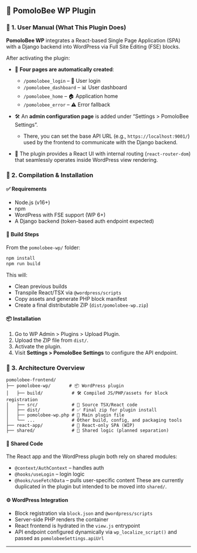 
## 📘 PomoloBee WP Plugin

### 🔸 1. User Manual (What This Plugin Does)

**PomoloBee WP** integrates a React-based Single Page Application (SPA) with a Django backend into WordPress via Full Site Editing (FSE) blocks.

After activating the plugin:

* 📄 **Four pages are automatically created**:

  * `/pomolobee_login` – 🔐 User login
  * `/pomolobee_dashboard` – 📊 User dashboard
  * `/pomolobee_home` – 🏠 Application home
  * `/pomolobee_error` – ⚠️ Error fallback
* 🛠️ An **admin configuration page** is added under “Settings > PomoloBee Settings”.

  * There, you can set the base API URL (e.g., `https://localhost:9001/`) used by the frontend to communicate with the Django backend.
* 🧠 The plugin provides a React UI with internal routing (`react-router-dom`) that seamlessly operates inside WordPress view rendering.

### 🔸 2. Compilation & Installation

#### ✅ Requirements

* Node.js (v16+)
* npm
* WordPress with FSE support (WP 6+)
* A Django backend (token-based auth endpoint expected)

#### 🔧 Build Steps

From the `pomolobee-wp/` folder:

```bash
npm install
npm run build
```

This will:

* Clean previous builds
* Transpile React/TSX via `@wordpress/scripts`
* Copy assets and generate PHP block manifest
* Create a final distributable ZIP (`dist/pomolobee-wp.zip`)

#### 📦 Installation

1. Go to WP Admin > Plugins > Upload Plugin.
2. Upload the ZIP file from `dist/`.
3. Activate the plugin.
4. Visit **Settings > PomoloBee Settings** to configure the API endpoint.

### 🔸 3. Architecture Overview

```
pomolobee-frontend/
├── pomolobee-wp/       # 📦 WordPress plugin
│   ├── build/           # 🛠️ Compiled JS/PHP/assets for block registration
│   ├── src/             # 🔧 Source TSX/React code
│   ├── dist/            # ✅ Final zip for plugin install
│   ├── pomolobee-wp.php # 📜 Main plugin file
│   └── ...              # Other build, config, and packaging tools
├── react-app/           # 🧪 React-only SPA (WIP)
├── shared/              # 🔁 Shared logic (planned separation)
```

#### 🔁 Shared Code

The React app and the WordPress plugin both rely on shared modules:

* `@context/AuthContext` – handles auth
* `@hooks/useLogin` – login logic
* `@hooks/useFetchData` – pulls user-specific content
  These are currently duplicated in the plugin but intended to be moved into `shared/`.

#### ⚙️ WordPress Integration

* Block registration via `block.json` and `@wordpress/scripts`
* Server-side PHP renders the container
* React frontend is hydrated in the `view.js` entrypoint
* API endpoint configured dynamically via `wp_localize_script()` and passed as `pomolobeeSettings.apiUrl`

---
  